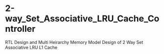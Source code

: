# 2-way_Set_Associative_LRU_Cache_Controller
RTL Design and Multi Heirarchy Memory Model Design of 2 Way Set Associative LRU L1 Cache
